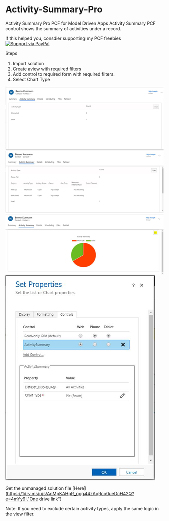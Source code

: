 # Activity-Summary-Pro
Activity Summary Pro PCF for Model Driven Apps
Activity Summary PCF control shows the summary of activities under a record.

If this helped you, consdier supporting my PCF freebies [![Support via PayPal](https://cdn.rawgit.com/twolfson/paypal-github-button/1.0.0/dist/button.svg)](https://paypal.me/nijojosephraju?locale.x=en_GB)

Steps
1. Import solution 
2. Create aview with required filters
3. Add control to required form with required filters.
4. Select Chart Type

![alt text](https://github.com/nijos/Activity-Summary-Pro/blob/master/Summary.JPG)
![alt text](https://github.com/nijos/Activity-Summary-Pro/blob/master/expanded.JPG)
![alt text](https://github.com/nijos/Activity-Summary-Pro/blob/master/chart.JPG)
![alt text](https://github.com/nijos/Activity-Summary-Pro/blob/master/config.JPG)

Get the unmanaged solution file [Here](https://1drv.ms/u/s!AnMpKAHpR_ppg44zAqRco0ueDcH42Q?e=4mYy9I,"One drive link")

Note: If you need to exclude certain activity types, apply the same logic in the view filter.

